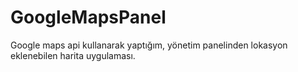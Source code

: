 # GoogleMapsPanel
Google maps api kullanarak yaptığım, yönetim panelinden lokasyon eklenebilen harita uygulaması.

